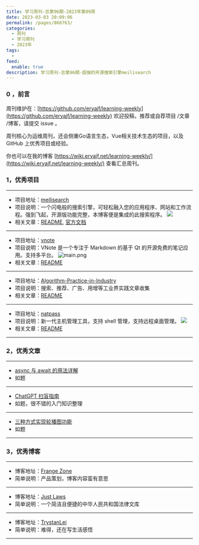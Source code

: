 ```yaml
---
title: 学习周刊-总第96期-2023年第09周
date: 2023-03-03 20:09:06
permalink: /pages/866763/
categories:
  - 周刊
  - 学习周刊
  - 2023年
tags:
  -
feed:
  enable: true
description: 学习周刊-总第96期-超强的开源搜索引擎meilisearch
---
```



### 0 ，前言

周刊维护在：[https://github.com/eryajf/learning-weekly](https://github.com/eryajf/learning-weekly)  欢迎投稿，推荐或自荐项目 /文章 /博客，请提交 issue 。

周刊核心为运维周刊，还会侧重Go语言生态，Vue相关技术生态的项目，以及 GitHub 上优秀项目或经验。

你也可以在我的博客 [https://wiki.eryajf.net/learning-weekly/](https://wiki.eryajf.net/learning-weekly/) 查看汇总周刊。


### 1，优秀项目

---
- 项目地址：[meilisearch](https://github.com/meilisearch/meilisearch/releases)
- 项目说明：一个闪电般的搜索引擎，可轻松融入您的应用程序、网站和工作流程。强到飞起，开源版功能完整，本博客便是集成的此搜索程序。
  ![](http://t.eryajf.net/imgs/2023/02/bdce31c81c72219d.gif)
- 相关文章：[README](https://github.com/meilisearch/meilisearch#readme), [官方文档](https://docs.meilisearch.com/)
---
- 项目地址：[vnote](https://github.com/vnotex/vnote)
- 项目说明：VNote 是一个专注于 Markdown 的基于 Qt 的开源免费的笔记应用。支持多平台。
  ![main.png](https://ldbbs.ldmnq.com/bbs/topic/attachment/2023-2/c7abddfe-7e2d-449d-9d56-e7f8a029efe4.png)
- 相关文章：[README](https://github.com/vnotex/vnote/blob/master/README_zh_CN.md)
---
- 项目地址：[Algorithm-Practice-in-Industry](https://github.com/Doragd/Algorithm-Practice-in-Industry)
- 项目说明：搜索、推荐、广告、用增等工业界实践文章收集
- 相关文章：[README](https://github.com/Doragd/Algorithm-Practice-in-Industry#readme)
---
- 项目地址：[natpass](https://github.com/lwch/natpass)
- 项目说明：新一代主机管理工具，支持 shell 管理，支持远程桌面管理。
  ![](http://t.eryajf.net/imgs/2023/02/81a3e08a63fc8a88.png)
- 相关文章：[README](https://github.com/lwch/natpass#readme)
---

### 2，优秀文章

---
- [async 与 await 的用法详解](https://knightyun.github.io/2019/08/02/js-async-await)
- 如题
---
- [ChatGPT 扫盲指南](https://mp.weixin.qq.com/s/4RczQBdAmnYSdlhMBcXcZA)
- 如题，很不错的入门知识整理
---
- [三种方式实现轮播图功能](https://www.cnblogs.com/WindrunnerMax/p/12638005.html)
- 如题
---

### 3，优秀博客

---
- 博客地址：[Frange Zone](https://frangezone.github.io/)
- 简单说明：产品策划，博客内容蛮有意思
---
- 博客地址：[Just Laws](https://www.justlaws.cn/)
- 简单说明：一个简洁且便捷的中华人民共和国法律文库
---
- 博客地址：[TrystanLei](https://timpcfan.site/)
- 简单说明：难得，还在写生活感悟
---